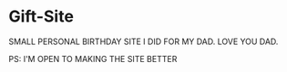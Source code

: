 # Gift-Site

SMALL PERSONAL BIRTHDAY SITE I DID FOR MY DAD. LOVE YOU DAD.


PS: I'M OPEN TO MAKING THE SITE BETTER
